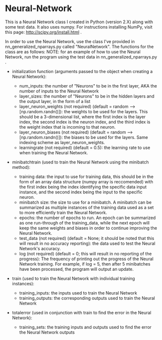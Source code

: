 # Neural-Network
This is a Neural Network class I created in Python (version 2.X) along with some test data. It also uses numpy.
For instructions installing NumPy, visit this page: http://scipy.org/install.html .

In order to use the Neural Network, use the class I've provided in nn_generalized_nparrays.py called "NeuralNetwork".
The functions for the class are as follows:
NOTE: for an example of how to use the Neural Network, run the program using the test data in nn_generalized_nparrays.py .

- initialization function (arguments passed to the object when creating a Neural Network):
  - num_inputs: the number of "Neurons" to be in the first layer, AKA the number of inputs to the Neural Network
  - layer_sizes: the number of "Neurons" to be in the hidden layers and the output layer, in the form of a list
  - layer_neuron_weights (not required) (default = random --> [np.random.randn()]): the weights to be used for the layers. 
    This should be a 3-dimensional list, where the first index is the layer index, the second index is the neuron index, and
    the third index is the weight index that is incoming to that neuron.
  - layer_neuron_biases (not required) (default = random --> [np.random.randn()]): the biases to be used for the layers. 
    Same indexing scheme as layer_neuron_weights.
  - learningrate (not required) (default = 0.5): the learning rate to use when training the Neural Network.

- minibatchtrain (used to train the Neural Network using the minibatch method):
  - training data: the input to use for training data, this should be in the form of an array data structure (numpy array is reccomended)
    with the first index being the index identifying the specific data input instance, and the second index being the input to the specific
    neuron.
  - minibatch size: the size to use for a minibatch. A minibatch can be summarized as multiple instances of the training data used as a set
    to more efficiently train the Neural Network.
  - epochs: the number of epochs to run. An epoch can be summarized as one run-through of the training_data, while the next epoch will
    keep the same weights and biases in order to continue improving the Neural Network.
  - test_data (not required) (default = None; it should be noted that this will result in no accuracy reporting): the data used to 
    test the Neural Network's accuracy.
  - log (not required) (default = 0; this will result in no reporting of the progress): The frequency of printing out the progress
    of the Neural Network training. For example, if log = 5, then after 5 minibatches have been processed, the program will output an update.

- train (used to train the Neural Network with individual training instances):
  - training_inputs: the inputs used to train the Neural Network
  - training_outputs: the corresponding outputs used to train the Neural Network
  
- totalerror (used in conjunction with train to find the error in the Neural Network):
  - training_sets: the training inputs and outputs used to find the error the Neural Network outputs
